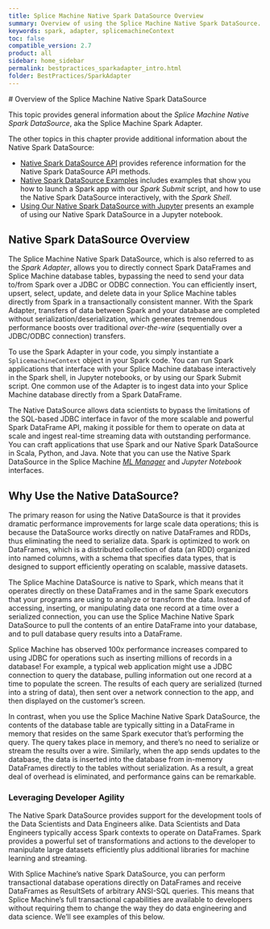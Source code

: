 ```yaml
---
title: Splice Machine Native Spark DataSource Overview
summary: Overview of using the Splice Machine Native Spark DataSource.
keywords: spark, adapter, splicemachineContext
toc: false
compatible_version: 2.7
product: all
sidebar: home_sidebar
permalink: bestpractices_sparkadapter_intro.html
folder: BestPractices/SparkAdapter
---
```

<section>
<div class="TopicContent" data-swiftype-index="true" markdown="1">
# Overview of the Splice Machine Native Spark DataSource

This topic provides general information about the *Splice Machine Native Spark DataSource*, aka the Splice Machine Spark Adapter.

The other topics in this chapter provide additional information about the Native Spark DataSource:

* [Native Spark DataSource API](bestpractices_sparkadapter_api.html) provides reference information for the Native Spark DataSource API methods.
* [Native Spark DataSource Examples](bestpractices_sparkadapter_submit.html) includes examples that show you how to launch a Spark app with our *Spark Submit* script, and how to use the Native Spark DataSource interactively, with the *Spark Shell*.
* [Using Our Native Spark DataSource with Jupyter](bestpractices_sparkadapter_jupyter.html) presents an example of using our Native Spark DataSource in a Jupyter notebook.

## Native Spark DataSource Overview

The Splice Machine Native Spark DataSource, which is also referred to as the *Spark Adapter*, allows you to directly connect Spark DataFrames and Splice Machine database tables, bypassing the need to send your data to/from Spark over a JDBC or ODBC connection. You can efficiently insert, upsert, select, update, and delete data in your Splice Machine tables directly from Spark in a transactionally consistent manner. With the Spark Adapter, transfers of data between Spark and your database are completed without serialization/deserialization, which generates tremendous performance boosts over traditional *over-the-wire* (sequentially over a JDBC/ODBC connection) transfers.

To use the Spark Adapter in your code, you simply instantiate a `SplicemachineContext` object in your Spark code. You can run Spark applications that interface with your Splice Machine database interactively in the Spark shell, in Jupyter notebooks, or by using our Spark Submit script. One common use of the Adapter is to ingest data into your Splice Machine database directly from a Spark DataFrame.

The Native DataSource allows data scientists to bypass the limitations of the SQL-based JDBC interface in favor of the more scalable and powerful Spark DataFrame API, making it possible for them to operate on data at scale and ingest real-time streaming data with outstanding performance. You can craft applications that use Spark and our Native Spark DataSource in Scala, Python, and Java. Note that you can use the Native Spark DataSource in the Splice Machine [*ML Manager*](mlmanager_intro.html) and *Jupyter Notebook* interfaces.

## Why Use the Native DataSource?

The primary reason for using the Native DataSource is that it provides dramatic performance improvements for large scale data operations; this is because the DataSource works directly on native DataFrames and RDDs, thus eliminating the need to serialize data. Spark is optimized to work on DataFrames, which is a distributed collection of data (an RDD) organized into named columns, with a schema that specifies data types, that is designed to support efficiently operating on scalable, massive datasets.

The Splice Machine DataSource is native to Spark, which means that it operates directly on these DataFrames and in the same Spark executors that your programs are using to analyze or transform the data. Instead of accessing, inserting, or manipulating data one record at a time over a serialized connection, you can use the Splice Machine Native Spark DataSource to pull the contents of an entire DataFrame into your database, and to pull database query results into a DataFrame.

Splice Machine has observed 100x performance increases compared to using JDBC for operations such as inserting millions of records in a database! For example, a typical web application might use a JDBC connection to query the database, pulling information out one record at a time to populate the screen. The results of each query are serialized (turned into a string of data), then sent over a network connection to the app, and then displayed on the customer’s screen.

In contrast, when you use the Splice Machine Native Spark DataSource, the contents of the database table are typically sitting in a DataFrame in memory that resides on the same Spark executor that’s performing the query. The query takes place in memory, and there’s no need to serialize or stream the results over a wire. Similarly, when the app sends updates to the database, the data is inserted into the database from in-memory DataFrames directly to the tables without serialization. As a result, a great deal of overhead is eliminated, and performance gains can be remarkable.

### Leveraging Developer Agility

The Native Spark DataSource provides support for the development tools of the Data Scientists and Data Engineers alike. Data Scientists and Data Engineers typically access Spark contexts to operate on DataFrames. Spark provides a powerful set of transformations and actions to the developer to manipulate large datasets efficiently plus additional libraries for machine learning and streaming.

With Splice Machine’s native Spark DataSource, you can perform transactional database operations directly on DataFrames and receive DataFrames as ResultSets of arbitrary ANSI-SQL queries. This means that Splice Machine’s full transactional capabilities are available to developers without requiring them to change the way they do data engineering and data science. We’ll see examples of this below.

</div>
</section>
